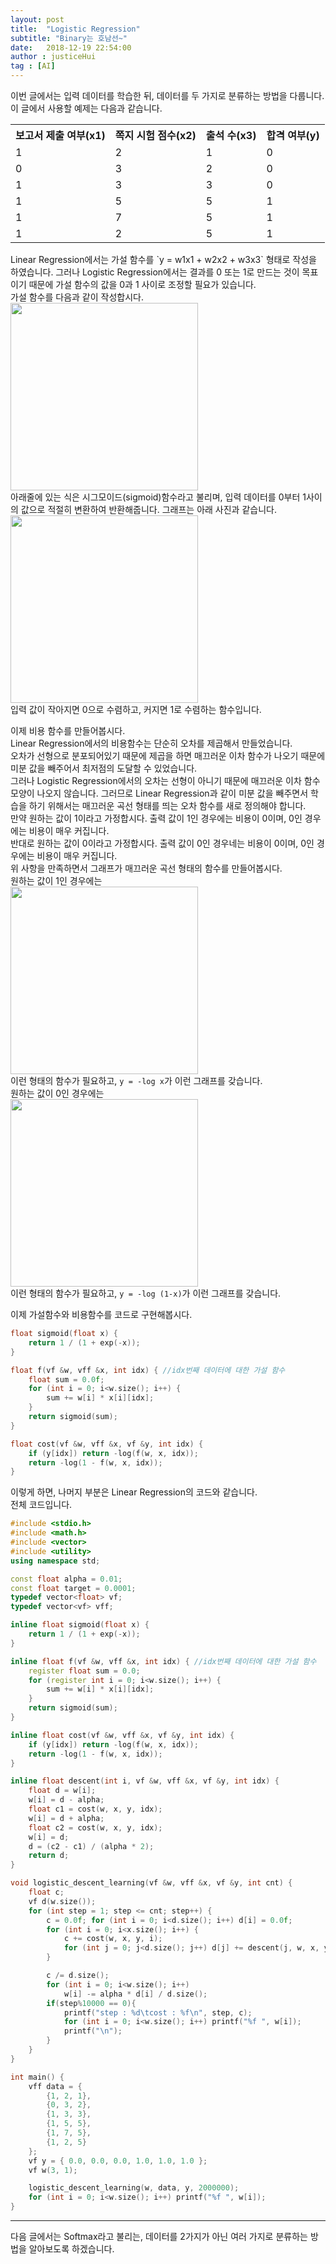 ```yaml
---
layout: post
title:  "Logistic Regression"
subtitle: "Binary는 호남선~"
date:   2018-12-19 22:54:00
author : justiceHui
tag : [AI]
---
```


이번 글에서는 입력 데이터를 학습한 뒤, 데이터를 두 가지로 분류하는 방법을 다룹니다.<br>
이 글에서 사용할 예제는 다음과 같습니다.<br>
<table>
  <tr> <th>보고서 제출 여부(x1)</th> <th>쪽지 시험 점수(x2)</th> <th>출석 수(x3)</th> <th>합격 여부(y)</th> </tr>
  <tr> <td>1</td> <td>2</td> <td>1</td> <td>0</td> </tr>
  <tr> <td>0</td> <td>3</td> <td>2</td> <td>0</td> </tr>
  <tr> <td>1</td> <td>3</td> <td>3</td> <td>0</td> </tr>
  <tr> <td>1</td> <td>5</td> <td>5</td> <td>1</td> </tr>
  <tr> <td>1</td> <td>7</td> <td>5</td> <td>1</td> </tr>
  <tr> <td>1</td> <td>2</td> <td>5</td> <td>1</td> </tr>
</table>
Linear Regression에서는 가설 함수를 `y = w1x1 + w2x2 + w3x3` 형태로 작성을 하였습니다. 그러나 Logistic Regression에서는 결과를 0 또는 1로 만드는 것이 목표이기 때문에 가설 함수의 값을 0과 1 사이로 조정할 필요가 있습니다.<br>
가설 함수를 다음과 같이 작성합시다.<br>
<img src = "https://i.imgur.com/QtVYq3E.png" width = "300px"><br>
아래줄에 있는 식은 시그모이드(sigmoid)함수라고 불리며, 입력 데이터를 0부터 1사이의 값으로 적절히 변환하여 반환해줍니다. 그래프는 아래 사진과 같습니다.<br>
<img src = "https://i.imgur.com/5ukAGnR.png" width = "300px"><br>
입력 값이 작아지면 0으로 수렴하고, 커지면 1로 수렴하는 함수입니다.

이제 비용 함수를 만들어봅시다.<br>
Linear Regression에서의 비용함수는 단순히 오차를 제곱해서 만들었습니다.<br>
오차가 선형으로 분포되어있기 때문에 제곱을 하면 매끄러운 이차 함수가 나오기 때문에 미분 값을 빼주어서 최저점의 도달할 수 있었습니다.<br>
그러나 Logistic Regression에서의 오차는 선형이 아니기 때문에 매끄러운 이차 함수 모양이 나오지 않습니다. 그러므로 Linear Regression과 같이 미분 값을 빼주면서 학습을 하기 위해서는 매끄러운 곡선 형태를 띄는 오차 함수를 새로 정의해야 합니다.<br>
만약 원하는 값이 1이라고 가정합시다. 출력 값이 1인 경우에는 비용이 0이며, 0인 경우에는 비용이 매우 커집니다.<br>
반대로 원하는 값이 0이라고 가정합시다. 출력 값이 0인 경우네는 비용이 0이며, 0인 경우에는 비용이 매우 커집니다.<br>
위 사항을 만족하면서 그래프가 매끄러운 곡선 형태의 함수를 만들어봅시다.<br>
원하는 값이 1인 경우에는<br>
<img src = "https://i.imgur.com/aAHMiti.png" width = "300px"><br>
이런 형태의 함수가 필요하고, `y = -log x`가 이런 그래프를 갖습니다.<br>
원하는 값이 0인 경우에는<br>
<img src = "https://i.imgur.com/EeRus0A.png" width = "300px"><br>
이런 형태의 함수가 필요하고, `y = -log (1-x)`가 이런 그래프를 갖습니다.

이제 가설함수와 비용함수를 코드로 구현해봅시다.<br>
```cpp
float sigmoid(float x) {
	return 1 / (1 + exp(-x));
}

float f(vf &w, vff &x, int idx) { //idx번째 데이터에 대한 가설 함수
	float sum = 0.0f;
	for (int i = 0; i<w.size(); i++) {
		sum += w[i] * x[i][idx];
	}
	return sigmoid(sum);
}

float cost(vf &w, vff &x, vf &y, int idx) {
	if (y[idx]) return -log(f(w, x, idx));
	return -log(1 - f(w, x, idx));
}
```
이렇게 하면, 나머지 부분은 Linear Regression의 코드와 같습니다.<br>
전체 코드입니다.<br>
```cpp
#include <stdio.h>
#include <math.h>
#include <vector>
#include <utility>
using namespace std;

const float alpha = 0.01;
const float target = 0.0001;
typedef vector<float> vf;
typedef vector<vf> vff;

inline float sigmoid(float x) {
	return 1 / (1 + exp(-x));
}

inline float f(vf &w, vff &x, int idx) { //idx번째 데이터에 대한 가설 함수
	register float sum = 0.0;
	for (register int i = 0; i<w.size(); i++) {
		sum += w[i] * x[i][idx];
	}
	return sigmoid(sum);
}

inline float cost(vf &w, vff &x, vf &y, int idx) {
	if (y[idx]) return -log(f(w, x, idx));
	return -log(1 - f(w, x, idx));
}

inline float descent(int i, vf &w, vff &x, vf &y, int idx) {
	float d = w[i];
	w[i] = d - alpha;
	float c1 = cost(w, x, y, idx);
	w[i] = d + alpha;
	float c2 = cost(w, x, y, idx);
	w[i] = d;
	d = (c2 - c1) / (alpha * 2);
	return d;
}

void logistic_descent_learning(vf &w, vff &x, vf &y, int cnt) {
	float c;
	vf d(w.size());
	for (int step = 1; step <= cnt; step++) {
		c = 0.0f; for (int i = 0; i<d.size(); i++) d[i] = 0.0f;
		for (int i = 0; i<x.size(); i++) {
			c += cost(w, x, y, i);
			for (int j = 0; j<d.size(); j++) d[j] += descent(j, w, x, y, i);
		}

		c /= d.size();
		for (int i = 0; i<w.size(); i++)
			w[i] -= alpha * d[i] / d.size();
		if(step%10000 == 0){
			printf("step : %d\tcost : %f\n", step, c);
			for (int i = 0; i<w.size(); i++) printf("%f ", w[i]);
			printf("\n");
		}
	}
}

int main() {
	vff data = {
		{1, 2, 1},
		{0, 3, 2},
		{1, 3, 3},
		{1, 5, 5},
		{1, 7, 5},
		{1, 2, 5}
	};
	vf y = { 0.0, 0.0, 0.0, 1.0, 1.0, 1.0 };
	vf w(3, 1);

	logistic_descent_learning(w, data, y, 2000000);
	for (int i = 0; i<w.size(); i++) printf("%f ", w[i]);
}
```

<hr>

다음 글에서는 Softmax라고 불리는, 데이터를 2가지가 아닌 여러 가지로 분류하는 방법을 알아보도록 하겠습니다.

